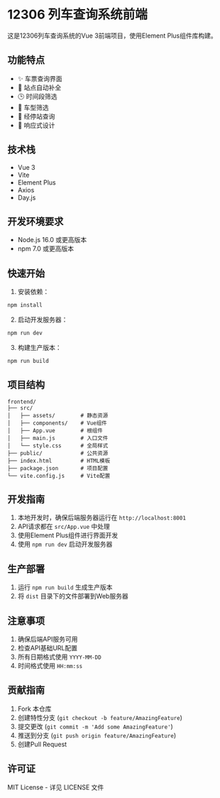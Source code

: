 # 12306 列车查询系统前端

这是12306列车查询系统的Vue 3前端项目，使用Element Plus组件库构建。

## 功能特点

- ✨ 车票查询界面
- 🚉 站点自动补全
- 🕒 时间段筛选
- 🚄 车型筛选
- 📍 经停站查询
- 📱 响应式设计

## 技术栈

- Vue 3
- Vite
- Element Plus
- Axios
- Day.js

## 开发环境要求

- Node.js 16.0 或更高版本
- npm 7.0 或更高版本

## 快速开始

1. 安装依赖：

```bash
npm install
```

2. 启动开发服务器：

```bash
npm run dev
```

3. 构建生产版本：

```bash
npm run build
```

## 项目结构

```
frontend/
├── src/
│   ├── assets/        # 静态资源
│   ├── components/    # Vue组件
│   ├── App.vue        # 根组件
│   ├── main.js        # 入口文件
│   └── style.css      # 全局样式
├── public/            # 公共资源
├── index.html         # HTML模板
├── package.json       # 项目配置
└── vite.config.js     # Vite配置
```

## 开发指南

1. 本地开发时，确保后端服务器运行在 `http://localhost:8001`
2. API请求都在 `src/App.vue` 中处理
3. 使用Element Plus组件进行界面开发
4. 使用 `npm run dev` 启动开发服务器

## 生产部署

1. 运行 `npm run build` 生成生产版本
2. 将 `dist` 目录下的文件部署到Web服务器

## 注意事项

1. 确保后端API服务可用
2. 检查API基础URL配置
3. 所有日期格式使用 `YYYY-MM-DD`
4. 时间格式使用 `HH:mm:ss`

## 贡献指南

1. Fork 本仓库
2. 创建特性分支 (`git checkout -b feature/AmazingFeature`)
3. 提交更改 (`git commit -m 'Add some AmazingFeature'`)
4. 推送到分支 (`git push origin feature/AmazingFeature`)
5. 创建Pull Request

## 许可证

MIT License - 详见 LICENSE 文件
